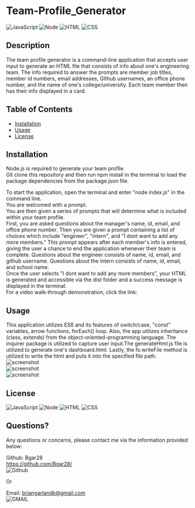 # Team-Profile_Generator
  ![JavaScript](https://img.shields.io/badge/JavaScript-323330?style=for-the-badge&logo=javascript&logoColor=F7DF1E)
  ![Node](https://img.shields.io/badge/Node.js-43853D?style=for-the-badge&logo=node.js&logoColor=white)
  ![HTML](https://img.shields.io/badge/HTML-239120?style=for-the-badge&logo=html5&logoColor=white)
  ![CSS](https://img.shields.io/badge/HTML-239120?style=for-the-badge&logo=html5&logoColor=white)
  
  
  ## Description 
  
  The team profile generator is a command-line application that accepts user input to generate an HTML file that consists of info about one's engineering team. The info required to answer the prompts are member job titles, member id numbers, email addresses, Github usernames, an office phone number, and the name of one's college/university. Each team member then has their info displayed in a card.
  
  ## Table of Contents
  * [Installation](#installation)
  * [Usage](#usage)
  * [License](#license)
   
  ## Installation

  Node.js is required to generate your team profile. <br/>
  Git clone this repository and then run npm install in the terminal to load the package dependencies from the package.json file.

  To start the application, open the terminal and enter "node index.js" in the command line. <br/>
  You are welcomed with a prompt. <br/>
  You are then given a series of prompts that will determine what is included within your team profile. <br/>
  First, you are asked questions about the manager's name, id, email, and office phone number. Then you are given a prompt containing a list of choices which include "engineer", "intern", and "I dont want to add any more members." This prompt appears after each member's info is entered, giving the user a chance to end the application whenever their team is complete. Questions about the engineer consists of name, id, email, and github username. Questions about the intern consists of name, id, email, and school name. <br/>
  Once the user selects "I dont want to add any more members", your HTML is generated and accessible via the dist folder and a success message is displayed in the terminal. <br/>
  For a video walk-through demonstration, click the link: 
  
  ## Usage

  This application utilizes ES6 and its features of switch/case, "const" variables, arrow functions, forEach() loop. Also, the app utilizes inheritance (class, extends) from the object-oriented-programming language. The inquirer package is utilized to capture user input.The generateHtml.js file is utilized to generate one's dashboard.html. Lastly, the fs.writeFile method is utilized to write the html and puts it into the specified file path. <br/>
  ![screenshot]() <br/>
  ![screenshot]() <br/>
  ![screenshot]()

  ## License
  ![JavaScript](https://img.shields.io/badge/JavaScript-323330?style=for-the-badge&logo=javascript&logoColor=F7DF1E)
  ![Node](https://img.shields.io/badge/Node.js-43853D?style=for-the-badge&logo=node.js&logoColor=white)
  ![HTML](https://img.shields.io/badge/HTML-239120?style=for-the-badge&logo=html5&logoColor=white)
  ![CSS](https://img.shields.io/badge/HTML-239120?style=for-the-badge&logo=html5&logoColor=white)
  
  

  ## Questions?

  Any questions or concerns, please contact me via the information provided below:

  Github: Bgar28 <br/> https://github.com/Bgar28/ <br/>
  ![Github](https://img.shields.io/badge/GitHub-100000?style=for-the-badge&logo=github&logoColor=white)

  Or

  Email: briangarlandk@gmail.com <br/>
  ![GMAIL](https://img.shields.io/badge/Gmail-D14836?style=for-the-badge&logo=gmail&logoColor=white)